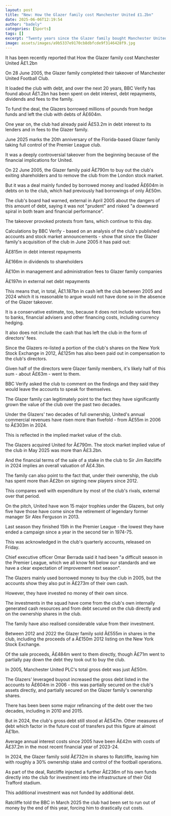 ```yaml
---
layout: post
title: "New: How the Glazer family cost Manchester United £1.2bn"
date: 2025-06-06T12:19:54
author: "badely"
categories: [Sports]
tags: []
excerpt: "Twenty years since the Glazer family bought Manchester United BBC Verify has found £1.2bn has been spent on debt interest, debt repayments, dividends "
image: assets/images/a9b5337e9170cb8dbfcde9f3146428f9.jpg
---
```


It has been recently reported that How the Glazer family cost Manchester United Â£1.2bn

On 28 June 2005, the Glazer family completed their takeover of Manchester United Football Club.

It loaded the club with debt, and over the next 20 years, BBC Verify has found about Â£1.2bn has been spent on debt interest, debt repayments, dividends and fees to the family.

To fund the deal, the Glazers borrowed millions of pounds from hedge funds and left the club with debts of Â£604m.

One year on, the club had already paid Â£53.2m in debt interest to its lenders and in fees to the Glazer family.

June 2025 marks the 20th anniversary of the Florida-based Glazer family taking full control of the Premier League club.

It was a deeply controversial takeover from the beginning because of the financial implications for United.

On 22 June 2005, the Glazer family paid Â£790m to buy out the club's exiting shareholders and to remove the club from the London stock market.

But it was a deal mainly funded by borrowed money and loaded Â£604m in debts on to the club, which had previously had borrowings of only Â£50m.

The club's board had warned, external in April 2005 about the dangers of this amount of debt, saying it was not "prudent" and risked "a downward spiral in both team and financial performance".

The takeover provoked protests from fans, which continue to this day.

Calculations by BBC Verify - based on an analysis of the club's published accounts and stock market announcements - show that since the Glazer family's acquisition of the club in June 2005 it has paid out:

Â£815m in debt interest repayments

Â£166m in dividends to shareholders

Â£10m in management and administration fees to Glazer family companies

Â£197m in external net debt repayments

This means that, in total, Â£1.187bn in cash left the club between 2005 and 2024 which it is reasonable to argue would not have done so in the absence of the Glazer takeover.

It is a conservative estimate, too, because it does not include various fees to banks, financial advisers and other financing costs, including currency hedging.

It also does not include the cash that has left the club in the form of directors' fees.

Since the Glazers re-listed a portion of the club's shares on the New York Stock Exchange in 2012, Â£125m has also been paid out in compensation to the club's directors.

Given half of the directors were Glazer family members, it's likely half of this sum - about Â£63m - went to them.

BBC Verify asked the club to comment on the findings and they said they would leave the accounts to speak for themselves.

The Glazer family can legitimately point to the fact they have significantly grown the value of the club over the past two decades.

Under the Glazers' two decades of full ownership, United's annual commercial revenues have risen more than fivefold - from Â£55m in 2006 to Â£303m in 2024.

This is reflected in the implied market value of the club.

The Glazers acquired United for Â£790m. The stock market implied value of the club in May 2025 was more than Â£3.2bn.

And the financial terms of the sale of a stake in the club to Sir Jim Ratcliffe in 2024 implies an overall valuation of Â£4.3bn.

The family can also point to the fact that, under their ownership, the club has spent more than Â£2bn on signing new players since 2012.

This compares well with expenditure by most of the club's rivals, external over that period.

On the pitch, United have won 15 major trophies under the Glazers, but only five have those have come since the retirement of legendary former manager Sir Alex Ferguson in 2013.

Last season they finished 15th in the Premier League - the lowest they have ended a campaign since a year in the second tier in 1974-75.

This was acknowledged in the club's quarterly accounts, released on Friday.

Chief executive officer Omar Berrada said it had been "a difficult season in the Premier League, which we all know fell below our standards and we have a clear expectation of improvement next season".

The Glazers mainly used borrowed money to buy the club in 2005, but the accounts show they also put in Â£273m of their own cash.

However, they have invested no money of their own since.

The investments in the squad have come from the club's own internally generated cash resources and from debt secured on the club directly and on the ownership shares in the club.

The family have also realised considerable value from their investment.

Between 2012 and 2022 the Glazer family sold Â£555m in shares in the club, including the proceeds of a Â£150m 2012 listing on the New York Stock Exchange.

Of the sale proceeds, Â£484m went to them directly, though Â£71m went to partially pay down the debt they took out to buy the club.

In 2005, Manchester United PLC's total gross debt was just Â£50m.

The Glazers' leveraged buyout increased the gross debt listed in the accounts to Â£604m in 2006 - this was partially secured on the club's assets directly, and partially secured on the Glazer family's ownership shares.

There has been been some major refinancing of the debt over the two decades, including in 2010 and 2015.

But in 2024, the club's gross debt still stood at Â£547m. Other measures of debt which factor in the future cost of transfers put this figure at almost Â£1bn.

Average annual interest costs since 2005 have been Â£42m with costs of Â£37.2m in the most recent financial year of 2023-24.

In 2024, the Glazer family sold Â£732m in shares to Ratcliffe, leaving him with roughly a 30% ownership stake and control of the football operations.

As part of the deal, Ratcliffe injected a further Â£236m of his own funds directly into the club for investment into the infrastructure of their Old Trafford stadium.

This additional investment was not funded by additional debt.

Ratcliffe told the BBC in March 2025 the club had been set to run out of money by the end of this year, forcing him to drastically cut costs.

